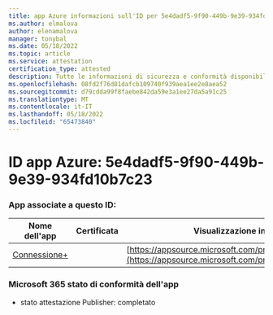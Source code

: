 ```yaml
---
title: app Azure informazioni sull'ID per 5e4dadf5-9f90-449b-9e39-934fd10b7c23
ms.author: elmalova
author: elenamalova
manager: tonybal
ms.date: 05/18/2022
ms.topic: article
ms.service: attestation
certification_type: attested
description: Tutte le informazioni di sicurezza e conformità disponibili per 5e4dadf5-9f90-449b-9e39-934fd10b7c23.
ms.openlocfilehash: 08fd2f76d81dafcb109740f939aea1ee2e8aea52
ms.sourcegitcommit: d79cdda99f8faebe842da59e3a1ee27da5a91c25
ms.translationtype: MT
ms.contentlocale: it-IT
ms.lasthandoff: 05/18/2022
ms.locfileid: "65473840"
---
```

# <a name="azure-app-id-5e4dadf5-9f90-449b-9e39-934fd10b7c23"></a>ID app Azure: 5e4dadf5-9f90-449b-9e39-934fd10b7c23


### <a name="apps-associated-with-this-id"></a>App associate a questo ID:
| **Nome dell'app** | **Certificata** | **Visualizzazione in AppSource** |
|--------------|---------------|-----------------------|
| [Connessione+](../forward/WA200002611.md) |  | [https://appsource.microsoft.com/product/office/WA200002611](https://appsource.microsoft.com/product/office/WA200002611) |

### <a name="microsoft-365-app-compliance-status"></a>Microsoft 365 stato di conformità dell'app
- stato attestazione Publisher: completato
